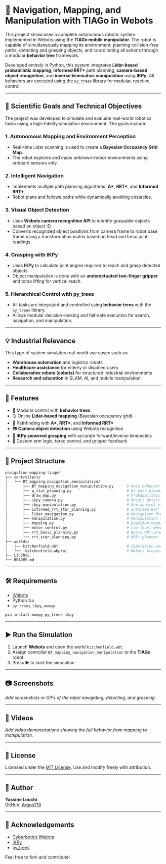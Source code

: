 # 🤖 Navigation, Mapping, and Manipulation with TIAGo in Webots

This project showcases a complete autonomous robotic system implemented in Webots using the **TIAGo mobile manipulator**. The robot is capable of simultaneously mapping its environment, planning collision-free paths, detecting and grasping objects, and coordinating all actions through a modular **behavior tree** framework.

Developed entirely in Python, this system integrates **Lidar-based probabilistic mapping**, **Informed RRT\*** path planning, **camera-based object recognition**, and **inverse kinematics manipulation** using **IKPy**. All behaviors are executed using the `py_trees` library for modular, reactive control.

---

## 🌟 Scientific Goals and Technical Objectives

The project was developed to simulate and evaluate real-world robotics tasks using a high-fidelity simulation environment. The goals include:

### 1. **Autonomous Mapping and Environment Perception**
- Real-time Lidar scanning is used to create a **Bayesian Occupancy Grid Map**.
- The robot explores and maps unknown indoor environments using onboard sensors only.

### 2. **Intelligent Navigation**
- Implements multiple path planning algorithms: **A\***, **RRT\***, and **Informed RRT\***.
- Robot plans and follows paths while dynamically avoiding obstacles.

### 3. **Visual Object Detection**
- Uses **Webots camera recognition API** to identify graspable objects based on object ID.
- Converts recognized object positions from camera frame to robot base frame using a transformation matrix based on head and torso joint readings.

### 4. **Grasping with IKPy**
- Uses **IKPy** to calculate joint angles required to reach and grasp detected objects.
- Object manipulation is done with an **underactuated two-finger gripper** and torso lifting for vertical reach.

### 5. **Hierarchical Control with py_trees**
- All tasks are integrated and controlled using **behavior trees** with the `py_trees` library.
- Allows modular decision-making and fail-safe execution for search, navigation, and manipulation.

---

## 💡 Industrial Relevance

This type of system simulates real-world use cases such as:
- **Warehouse automation** and logistics robots
- **Healthcare assistance** for elderly or disabled users
- **Collaborative robots (cobots)** for structured industrial environments
- **Research and education** in SLAM, AI, and mobile manipulation

---

## 🚀 Features

- 🧠 Modular control with **behavior trees**
- 🗘️ Online **Lidar-based mapping** (Bayesian occupancy grid)
- 🧱 Pathfinding with **A\***, **RRT\***, and **Informed RRT\***
- 📷 **Camera object detection** using Webots recognition
- 🧾 **IKPy-powered grasping** with accurate forward/inverse kinematics
- 🧱 Custom arm logic, torso control, and gripper feedback

---

## 📂 Project Structure

```bash
navigation-mapping-tiago/
├── controllers/
│   └── BT_mapping_navigation_manipulation/
│       ├── BT_mapping_navigation_manipulation.py      # Main behavior tree
│       ├── a_star_planning.py                         # A* path planning
│       ├── draw_map.py                                # Probabilistic map drawing
│       ├── ikpy_camera.py                             # Object detection + IK
│       ├── ikpy_manipulation.py                       # Arm control via IKPy
│       ├── informed_rrt_star_planning.py              # Informed RRT* planning
│       ├── lidar_navigation.py                        # Navigation from Lidar input
│       ├── manipulation.py                            # Manipulation tasks
│       ├── mapping.py                                 # Bayesian mapping logic
│       ├── motor_control.py                           # Low-level wheel control
│       ├── rrt_basic_planning.py                      # Basic RRT planner
│       └── rrt_star_planning.py                       # RRT* planner
├── worlds/
│   ├── kitchenfield.wbt                               # Simulation world
│   └── .kitchenfield.wbproj                           # Webots project file
├── LICENSE
└── README.md
```

---

## 🛠 Requirements

- [Webots](https://cyberbotics.com/#download)
- Python 3.x
- `py_trees`, `ikpy`, `numpy`

```bash
pip install numpy py_trees ikpy
```

---

## ▶️ Run the Simulation

1. Launch **Webots** and open the world `kitchenfield.wbt`.
2. Assign controller `BT_mapping_navigation_manipulation` to the **TIAGo** robot.
3. Press ▶️ to start the simulation.

---

## 📷 Screenshots

_Add screenshots or GIFs of the robot navigating, detecting, and grasping._

---

## 🎥 Videos

_Add video demonstrations showing the full behavior from mapping to manipulation._

---

## 📄 License

Licensed under the [MIT License](LICENSE). Use and modify freely with attribution.

---

## 👤 Author

**Yassine Louchi**  
GitHub: [Argon719](https://github.com/Argon719)

---

## 🙏 Acknowledgements

- [Cyberbotics Webots](https://cyberbotics.com)
- [IKPy](https://github.com/Phylliade/ikpy)
- [py_trees](https://github.com/splintered-reality/py_trees)

Feel free to fork and contribute!
